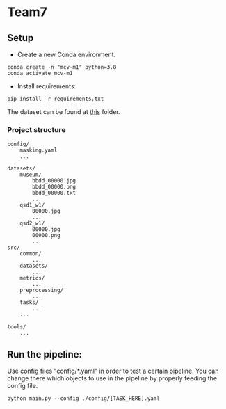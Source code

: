# Team7
## Setup 
- Create a new Conda environment.
```
conda create -n "mcv-m1" python=3.8
conda activate mcv-m1
```
- Install requirements:
```
pip install -r requirements.txt
```
The dataset can be found at [this](https://drive.google.com/drive/folders/1wKJYx0Dc8KpFrFfejYnSOd1nVqs2ss7z?usp=sharing) folder.

### Project structure
```
config/
    masking.yaml
    ...

datasets/
    museum/
        bbdd_00000.jpg
        bbdd_00000.png
        bbdd_00000.txt
        ...
    qsd1_w1/
        00000.jpg
        ...
    qsd2_w1/
        00000.jpg
        00000.png
        ...
src/
    common/
        ...
    datasets/
        ...
    metrics/
        ...
    preprocessing/
        ...
    tasks/
        ...
    ...

tools/
    ...
```

## Run the pipeline:

Use config files "config/*.yaml" in order to test a certain pipeline.
You can change there which objects to use in the pipeline by properly feeding the config file.
```
python main.py --config ./config/[TASK_HERE].yaml
```
